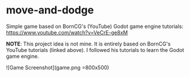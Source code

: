# move-and-dodge
Simple game based on BornCG's (YouTube) Godot game engine tutorials: https://www.youtube.com/watch?v=VeCrE-ge8xM

**NOTE**: This project idea is not mine. It is entirely based on BornCG's YouTube tutorials (linked above). I followed his tutorials to learn the Godot game engine.

![Game Screenshot](game.png =800x500)
